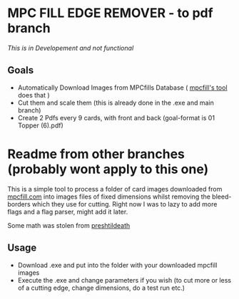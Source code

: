 # MPC FILL EDGE REMOVER - to pdf branch
*This is in Developement and not functional*

## Goals
- Automatically Download Images from MPCfills Database ( [mpcfill's tool](https://github.com/chilli-axe/mpc-autofill/tree/master/desktop-tool)  does that )
- Cut them and scale them (this is already done in the .exe and main branch)
- Create 2 Pdfs every 9 cards, with front and back (goal-format is 01 Topper (6).pdf)


# Readme from other branches (probably wont apply to this one)
This is a simple tool to process a folder of card images downloaded from [mpcfill.com](https://mpcfill.com/) into images files of fixed dimensions whilst removing the bleed-borders which they use for cutting.
Right now I was to lazy to add more flags and a flag parser, might add it later.

Some math was stolen from [preshtildeath](https://github.com/preshtildeath/print-proxy-prep/blob/main/main.py#L129) 

## Usage
- Download .exe and put into the folder with your downloaded mpcfill images
- Execute the .exe and change parameters if you wish (to cut more or less of a cutting edge, change dimensions, do a test run etc.)

